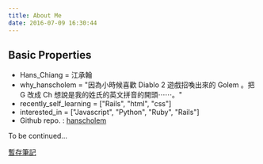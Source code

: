 ```yaml
---
title: About Me
date: 2016-07-09 16:30:44
---
```


## Basic Properties

- Hans_Chiang = 江承翰
- why_hanscholem = "因為小時候喜歡 Diablo 2 遊戲招喚出來的 Golem 。把 G 改成 Ch 想說是我的姓氏的英文拼音的開頭⋯⋯。"
- recently_self_learning = ["Rails", "html", "css"]
- interested_in = ["Javascript", "Python", "Ruby", "Rails"]
- Github repo. : [hanscholem](https://github.com/hanscholem)

To be continued...

[暫存筆記](/About-Me/memotp.html)
